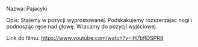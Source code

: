 Nazwa:
Pajacyki

Opis:
Stajemy w pozycji wyprostowanej. Podskakujemy rozszerzajac nogi i podnosząc ręce nad głowę. Wracamy do pozycji wyjściowej.

Link do filmu:
https://www.youtube.com/watch?v=iH7bflDSPR8

